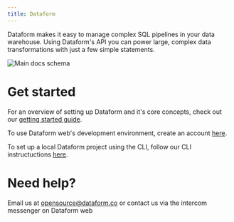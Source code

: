 ```yaml
---
title: Dataform
---
```


Dataform makes it easy to manage complex SQL pipelines in your data warehouse. Using Dataform's API you can power large, complex data transformations with just a few simple statements.

![Main docs schema](/static/images/main_schema.svg)

# Get started

For an overview of setting up Dataform and it's core concepts, check out our [getting started guide](getting-started).

To use Dataform web's development environment, create an account [here](https://dataform.co/signup).

To set up a local Dataform project using the CLI, follow our CLI instructuctions [here](dataform-cli).

# Need help?

Email us at <a href="mailto:opensource@dataform.co" rel="noopener" target="_blank">opensource@dataform.co</a> or contact us via the intercom messenger on Dataform web

